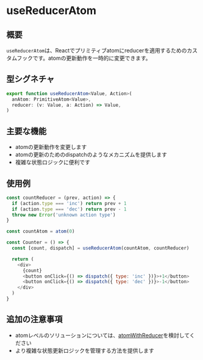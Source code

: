 # useReducerAtom

## 概要
`useReducerAtom`は、Reactでプリミティブatomにreducerを適用するためのカスタムフックです。atomの更新動作を一時的に変更できます。

## 型シグネチャ
```typescript
export function useReducerAtom<Value, Action>(
  anAtom: PrimitiveAtom<Value>,
  reducer: (v: Value, a: Action) => Value,
)
```

## 主要な機能
- atomの更新動作を変更します
- atomの更新のためのdispatchのようなメカニズムを提供します
- 複雑な状態ロジックに便利です

## 使用例
```javascript
const countReducer = (prev, action) => {
  if (action.type === 'inc') return prev + 1
  if (action.type === 'dec') return prev - 1
  throw new Error('unknown action type')
}

const countAtom = atom(0)

const Counter = () => {
  const [count, dispatch] = useReducerAtom(countAtom, countReducer)

  return (
    <div>
      {count}
      <button onClick={() => dispatch({ type: 'inc' })}>+1</button>
      <button onClick={() => dispatch({ type: 'dec' })}>-1</button>
    </div>
  )
}
```

## 追加の注意事項
- atomレベルのソリューションについては、[atomWithReducer](../utilities/reducer)を検討してください
- より複雑な状態更新ロジックを管理する方法を提供します
